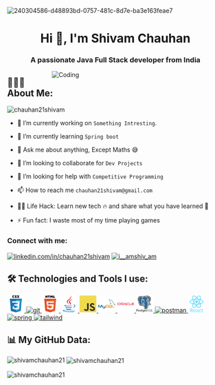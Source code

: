
![240304586-d48893bd-0757-481c-8d7e-ba3e163feae7](https://github.com/user-attachments/assets/d4481eb1-fe78-4157-8094-fe18ecde475b)

<h1 align="center">Hi 👋, I'm Shivam Chauhan</h1>
<h3 align="center">A passionate Java Full Stack developer from India</h3>
<img align="right" alt="Coding" width="400" src="https://cdn.dribbble.com/users/1162077/screenshots/3848914/programmer.gif">

## 👨🏻‍💻 About Me:

<p align="left"> <img src="https://komarev.com/ghpvc/?username=chauhan21shivam&label=Profile%20views&color=0e75b6&style=flat" alt="chauhan21shivam" /> </p>


- 🔭 I’m currently working on `Something Intresting`.

- 🌱 I’m currently learning `Spring boot`
  
- 💬 Ask me about anything, Except Maths :sweat_smile:

- 👯 I’m looking to collaborate for `Dev Projects`

- 🤔 I’m looking for help with `Competitive Programming`

- 📫 How to reach me `chauhan21shivam@gmail.com`

- 👨‍💻 Life Hack: Learn new tech :fire: and share what you have learned :tada:

- ⚡ Fun fact: I waste most of my time playing games

<h3 align="left">Connect with me:</h3>
<p align="left">
<a href="https://linkedin.com/in/chauhan21shivam" target="blank"><img align="center" src="https://raw.githubusercontent.com/rahuldkjain/github-profile-readme-generator/master/src/images/icons/Social/linked-in-alt.svg" alt="linkedin.com/in/chauhan21shivam" height="30" width="40" /></a>
<a href="https://instagram.com/i__amshiv_am" target="blank"><img align="center" src="https://raw.githubusercontent.com/rahuldkjain/github-profile-readme-generator/master/src/images/icons/Social/instagram.svg" alt="i__amshiv_am" height="30" width="40" /></a>
</p>

## 🛠️ Technologies and Tools I use:

<p align="left"> <a href="https://www.w3schools.com/css/" target="_blank" rel="noreferrer"> <img src="https://raw.githubusercontent.com/devicons/devicon/master/icons/css3/css3-original-wordmark.svg" alt="css3" width="40" height="40"/> </a> <a href="https://git-scm.com/" target="_blank" rel="noreferrer"> <img src="https://www.vectorlogo.zone/logos/git-scm/git-scm-icon.svg" alt="git" width="40" height="40"/> </a> <a href="https://www.w3.org/html/" target="_blank" rel="noreferrer"> <img src="https://raw.githubusercontent.com/devicons/devicon/master/icons/html5/html5-original-wordmark.svg" alt="html5" width="40" height="40"/> </a> <a href="https://www.java.com" target="_blank" rel="noreferrer"> <img src="https://raw.githubusercontent.com/devicons/devicon/master/icons/java/java-original.svg" alt="java" width="40" height="40"/> </a> <a href="https://developer.mozilla.org/en-US/docs/Web/JavaScript" target="_blank" rel="noreferrer"> <img src="https://raw.githubusercontent.com/devicons/devicon/master/icons/javascript/javascript-original.svg" alt="javascript" width="40" height="40"/> </a> <a href="https://www.mysql.com/" target="_blank" rel="noreferrer"> <img src="https://raw.githubusercontent.com/devicons/devicon/master/icons/mysql/mysql-original-wordmark.svg" alt="mysql" width="40" height="40"/> </a> <a href="https://www.oracle.com/" target="_blank" rel="noreferrer"> <img src="https://raw.githubusercontent.com/devicons/devicon/master/icons/oracle/oracle-original.svg" alt="oracle" width="40" height="40"/> </a> <a href="https://www.postgresql.org" target="_blank" rel="noreferrer"> <img src="https://raw.githubusercontent.com/devicons/devicon/master/icons/postgresql/postgresql-original-wordmark.svg" alt="postgresql" width="40" height="40"/> </a> <a href="https://postman.com" target="_blank" rel="noreferrer"> <img src="https://www.vectorlogo.zone/logos/getpostman/getpostman-icon.svg" alt="postman" width="40" height="40"/> </a> <a href="https://reactjs.org/" target="_blank" rel="noreferrer"> <img src="https://raw.githubusercontent.com/devicons/devicon/master/icons/react/react-original-wordmark.svg" alt="react" width="40" height="40"/> </a> <a href="https://spring.io/" target="_blank" rel="noreferrer"> <img src="https://www.vectorlogo.zone/logos/springio/springio-icon.svg" alt="spring" width="40" height="40"/> </a> <a href="https://tailwindcss.com/" target="_blank" rel="noreferrer"> <img src="https://www.vectorlogo.zone/logos/tailwindcss/tailwindcss-icon.svg" alt="tailwind" width="40" height="40"/> </a> </p>

## 📊 My GitHub Data:

<p><img align="left" src="https://github-readme-stats.vercel.app/api/top-langs?username=shivamchauhan21&show_icons=true&locale=en&layout=compact" alt="shivamchauhan21" /></p>

<p>&nbsp;<img align="center" src="https://github-readme-stats.vercel.app/api?username=shivamchauhan21&show_icons=true&locale=en" alt="shivamchauhan21" /></p>

<p><img align="center" src="https://github-readme-streak-stats.herokuapp.com/?user=shivamchauhan21&" alt="shivamchauhan21" /></p>

